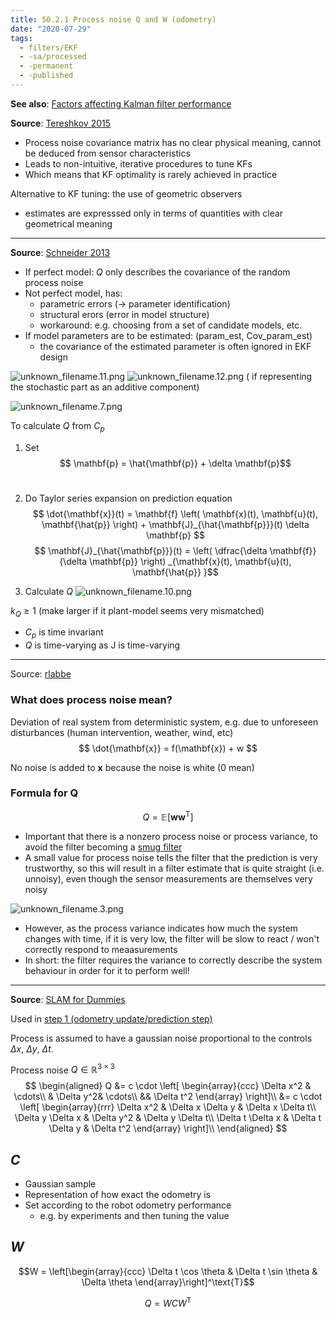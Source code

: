 ```yaml
---
title: 50.2.1 Process noise Q and W (odometry)
date: "2020-07-29"
tags:
  - filters/EKF
  - -sa/processed
  - -permanent
  - -published
---
```


**See also**: [Factors affecting Kalman filter performance](studienarbeit/factors-affecting-kalman-filter-performance.md)

**Source**: [Tereshkov 2015](http://www.researchgate.net/publication/271532640_A_Simple_Observer_for_Gyro_and_Accelerometer_Biases_in_Land_Navigation_Systems)

*   Process noise covariance matrix has no clear physical meaning, cannot be deduced from sensor characteristics
*   Leads to non-intuitive, iterative procedures to tune KFs
*   Which means that KF optimality is rarely achieved in practice

Alternative to KF tuning: the use of geometric observers

*   estimates are expresssed only in terms of quantities with clear geometrical meaning

***

**Source**: [Schneider 2013](studienarbeit/schneider-2013-how-to-not-make-the-ekf-fail.md)

*   If perfect model: $Q$ only describes the covariance of the random process noise
*   Not perfect model, has:
    *   parametric errors (-> parameter identification)
    *   structural erors (error in model structure)
    *   workaround: e.g. choosing from a set of candidate models, etc.
*   If model parameters are to be estimated: (param\_est, Cov\_param\_est)
    *   the covariance of the estimated parameter is often ignored in EKF design

![unknown_filename.11.png](studienarbeit/_resources/50.2.1_Process_noise_Q_and_W_(odometry).resources/unknown_filename.11.png)
![unknown_filename.12.png](studienarbeit/_resources/50.2.1_Process_noise_Q_and_W_(odometry).resources/unknown_filename.12.png) ( if representing the stochastic part as an additive component)

![unknown_filename.7.png](studienarbeit/_resources/50.2.1_Process_noise_Q_and_W_(odometry).resources/unknown_filename.7.png)

To calculate $Q$ from $C_p$

1.  Set
	$$ \mathbf{p} = \hat{\mathbf{p}} + \delta \mathbf{p}$$ 
2.  Do Taylor series expansion on prediction equation
	$$ \dot{\mathbf{x}}(t)
		= \mathbf{f} \left( \mathbf{x}(t),
				\mathbf{u}(t), \mathbf{\hat{p}} \right)
				+ \mathbf{J}_{\hat{\mathbf{p}}}(t)
					\delta \mathbf{p}  	$$
	$$ \mathbf{J}_{\hat{\mathbf{p}}}(t)
		= \left( \dfrac{\delta \mathbf{f}}{\delta \mathbf{p}} \right)
		_{\mathbf{x}(t), \mathbf{u}(t), \mathbf{\hat{p}} }$$
	
    
3.  Calculate $Q$
    ![unknown_filename.10.png](studienarbeit/_resources/50.2.1_Process_noise_Q_and_W_(odometry).resources/unknown_filename.10.png)
    

$k_Q \geq 1$ (make larger if it plant-model seems very mismatched)

*   $C_p$ is time invariant
*   $Q$ is time-varying as J is time-varying

* * *

Source: [rlabbe](bibliography/rlabbe.md)

### What does process noise mean?
Deviation of real system from deterministic system, e.g. due to unforeseen disturbances (human intervention, weather, wind, etc)
$$ \dot{\mathbf{x}} = f(\mathbf{x}) + w $$

No noise is added to $\mathbf{x}$ because the noise is white (0 mean)

### Formula for Q
$$ Q = \mathbb{E} \left[ \mathbf{w} \mathbf{w}^\text{T} \right] $$

*   Important that there is a nonzero process noise or process variance, to avoid the filter becoming a [smug filter](smug-filter.md)
*   A small value for process noise tells the filter that the prediction is very trustworthy, so this will result in a filter estimate that is quite straight (i.e. unnoisy), even though the sensor measurements are themselves very noisy

![unknown_filename.3.png](studienarbeit/_resources/50.2.1_Process_noise_Q_and_W_(odometry).resources/unknown_filename.3.png)

*   However, as the process variance indicates how much the system changes with time, if it is very low, the filter will be slow to react / won't correctly respond to meaasurements
*   In short: the filter requires the variance to correctly describe the system behaviour in order for it to perform well!

* * *

**Source**: [SLAM for Dummies](bibliography/riisgaard-slam-for-dummies.md)

Used in [step 1 (odometry update/prediction step)](SLAM/ekf-1-prediction.md)

Process is assumed to have a gaussian noise proportional to the controls $\Delta x$, $\Delta y$, $\Delta t$.

Process noise $Q \in \mathbb{R}^{3\times 3}$
$$
\begin{aligned}
	Q &= c \cdot \left[ \begin{array}{ccc}
		\Delta x^2 & \cdots\\
		& \Delta y^2& \cdots\\
		&& \Delta t^2
		\end{array} \right]\\
	&= c \cdot \left[ \begin{array}{rrr}
		\Delta x^2 & \Delta x \Delta y & \Delta x \Delta t\\
		\Delta y \Delta x & \Delta y^2 & \Delta y \Delta t\\
		\Delta t \Delta x & \Delta t \Delta y & \Delta t^2
		\end{array} \right]\\
\end{aligned}
$$

## $C$
*   Gaussian sample
*   Representation of how exact the odometry is
*   Set according to the robot odometry performance
    *   e.g. by experiments and then tuning the value

## $W$
$$W = \left[\begin{array}{ccc}
	\Delta t \cos \theta
	& \Delta t \sin \theta
	& \Delta \theta
	\end{array}\right]^\text{T}$$
	
$$Q = WCW^\text{T}$$

